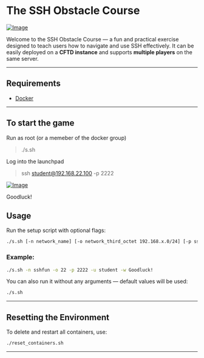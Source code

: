# The SSH Obstacle Course

[![Image](https://i.imageupload.app/8d3b43f9c7e2fa5643f1.png)](https://imageupload.app/8d3b43f9c7e2fa5643f1)

Welcome to the SSH Obstacle Course — a fun and practical exercise designed to teach users how to navigate and use SSH effectively. It can be easily deployed on a **CFTD instance** and supports **multiple players** on the same server.

---

## Requirements

- [Docker](https://www.docker.com/)

---

## To start the game

Run as root (or a memeber of the docker group)
> ./s.sh

Log into the launchpad 
> ssh student@192.168.22.100 -p 2222

[![Image](https://i.imageupload.app/f7d3760d3ee127498961.png)](https://imageupload.app/f7d3760d3ee127498961)

Goodluck!


## Usage

Run the setup script with optional flags:

```bash
./s.sh [-n network_name] [-o network_third_octet 192.168.x.0/24] [-p ssh_port] [-u student_username] [-w password]
```

### Example:

```bash
./s.sh -n sshfun -o 22 -p 2222 -u student -w Goodluck!
```

You can also run it without any arguments — default values will be used:

```bash
./s.sh
```

---

## Resetting the Environment

To delete and restart all containers, use:

```bash
./reset_containers.sh
```

---






